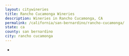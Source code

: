 ```yaml
---
layout: citywineries
title: Rancho Cucamonga Wineries
description: Wineries in Rancho Cucamonga, CA
permalink: /california/san-bernardino/rancho-cucamonga/
state: ca
county: san bernardino
city: rancho cucamonga
---
```

-
